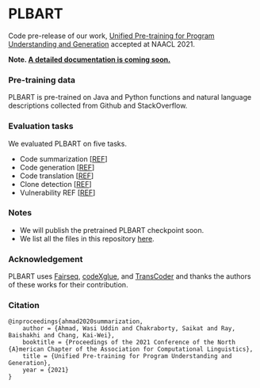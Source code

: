 # PLBART
Code pre-release of our work, [Unified Pre-training for Program Understanding and Generation]() accepted at NAACL 2021.

**Note. [A detailed documentation is coming soon.]()**

### Pre-training data

PLBART is pre-trained on Java and Python functions and natural language descriptions collected from Github and StackOverflow.


### Evaluation tasks

We evaluated PLBART on five tasks.

- Code summarization [[REF](https://github.com/microsoft/CodeXGLUE/tree/main/Code-Text/code-to-text#dataset)]
- Code generation [[REF](https://github.com/microsoft/CodeXGLUE/tree/main/Text-Code/text-to-code#task-definition)]
- Code translation [[REF](https://github.com/microsoft/CodeXGLUE/tree/main/Code-Code/code-to-code-trans#task-definition)]
- Clone detection [[REF](https://github.com/microsoft/CodeXGLUE/tree/main/Code-Code/Clone-detection-BigCloneBench#task-definition)]
- Vulnerability REF [[REF](https://github.com/microsoft/CodeXGLUE/tree/main/Code-Code/Defect-detection#codexglue----defect-detection)]


### Notes

- We will publish the pretrained PLBART checkpoint soon.
- We list all the files in this repository [here](https://github.com/plbart-2020/PLBART/blob/main/FILEs.md).

### Acknowledgement

PLBART uses [Fairseq](https://github.com/pytorch/fairseq), [codeXglue](https://github.com/microsoft/CodeXGLUE), and [TransCoder](https://github.com/facebookresearch/TransCoder) and thanks the authors of these works for their contribution.


### Citation

```
@inproceedings{ahmad2020summarization,
    author = {Ahmad, Wasi Uddin and Chakraborty, Saikat and Ray, Baishakhi and Chang, Kai-Wei},
    booktitle = {Proceedings of the 2021 Conference of the North {A}merican Chapter of the Association for Computational Linguistics},
    title = {Unified Pre-training for Program Understanding and Generation},
    year = {2021}
}
```

